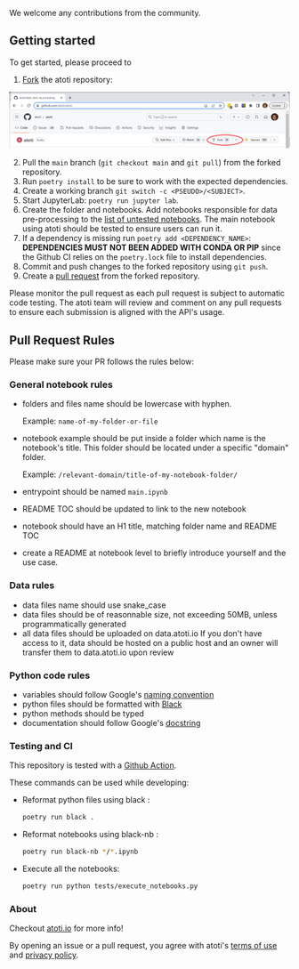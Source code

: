 We welcome any contributions from the community. 

## Getting started

To get started, please proceed to 

1. [Fork](https://docs.github.com/en/get-started/quickstart/fork-a-repo) the atoti repository:

<img src="assets/fork_atoti_repo.png">

2. Pull the `main` branch (`git checkout main` and `git pull`) from the forked repository.
3. Run `poetry install` to be sure to work with the expected dependencies.
4. Create a working branch `git switch -c <PSEUDO>/<SUBJECT>`.
5. Start JupyterLab: `poetry run jupyter lab`.
6. Create the folder and notebooks.
    Add notebooks responsible for data pre-processing to the [list of untested notebooks](tests/execute_notebooks.py).
    The main notebook using atoti should be tested to ensure users can run it.
7. If a dependency is missing run `poetry add <DEPENDENCY_NAME>`: **DEPENDENCIES MUST NOT BEEN ADDED WITH CONDA OR PIP** since the Github CI relies on the `poetry.lock` file to install dependencies.
8. Commit and push changes to the forked repository using `git push`.
9. Create a [pull request](https://docs.github.com/en/pull-requests/collaborating-with-pull-requests/proposing-changes-to-your-work-with-pull-requests/about-pull-requests) from the forked repository. 

Please monitor the pull request as each pull request is subject to automatic code testing. The atoti team will review and comment on any pull requests to ensure each submission is aligned with the API's usage.


## Pull Request Rules
Please make sure your PR follows the rules below:

### General notebook rules

- folders and files name should be lowercase with hyphen.

  Example: `name-of-my-folder-or-file`

- notebook example should be put inside a folder which name is the notebook's title. This folder should be located under a specific "domain" folder.

  Example: `/relevant-domain/title-of-my-notebook-folder/`

- entrypoint should be named `main.ipynb`
- README TOC should be updated to link to the new notebook
- notebook should have an H1 title, matching folder name and README TOC
- create a README at notebook level to briefly introduce yourself and the use case.

### Data rules

- data files name should use snake_case
- data files should be of reasonnable size, not exceeding 50MB, unless programmatically generated
- all data files should be uploaded on data.atoti.io If you don't have access to it, data should be hosted on a public host and an owner will transfer them to data.atoti.io upon review

### Python code rules

- variables should follow Google's [naming convention](http://google.github.io/styleguide/pyguide.html#316-naming)
- python files should be formatted with [Black](https://black.readthedocs.io/en/stable/)
- python methods should be typed
- documentation should follow Google's [docstring](http://google.github.io/styleguide/pyguide.html#381-docstrings)

### Testing and CI

This repository is tested with a [Github Action](.github/workflows/test.yaml).

These commands can be used while developing:

- Reformat python files using black :

  ```bash
  poetry run black .
  ```

- Reformat notebooks using black-nb :

  ```bash
  poetry run black-nb */*.ipynb
  ```

- Execute all the notebooks:

  ```bash
  poetry run python tests/execute_notebooks.py
  ```



### About

Checkout [atoti.io](https://www.atoti.io) for more info!

By opening an issue or a pull request, you agree with atoti's [terms of use](https://www.atoti.io/terms) and [privacy policy](https://www.atoti.io/privacy-policy).
